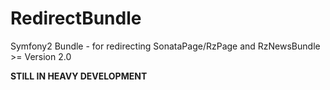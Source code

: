 RedirectBundle
==============

Symfony2 Bundle - for redirecting SonataPage/RzPage and RzNewsBundle >= Version 2.0

**STILL IN HEAVY DEVELOPMENT**
